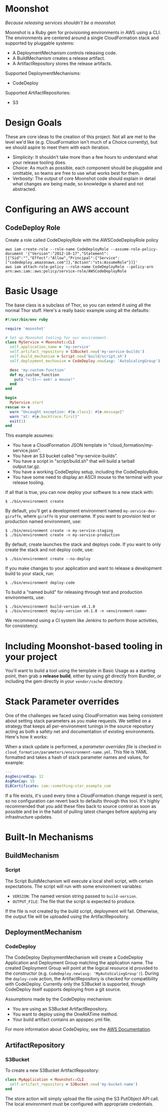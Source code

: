 # Moonshot
_Because releasing services shouldn't be a moonshot._

Moonshot is a Ruby gem for provisioning environments in AWS using a CLI.
The environments are centered around a single CloudFormation stack and supported
by pluggable systems:
- A DeploymentMechanism controls releasing code.
- A BuildMechanism creates a release artifact.
- A ArtifactRepository stores the release artifacts.

Supported DeploymentMechanisms:
- CodeDeploy

Supported ArtifactRepositories:
- S3

# Design Goals

These are core ideas to the creation of this project. Not all are met to the
level we'd like (e.g. CloudFormation isn't much of a Choice currently), but we
should aspire to meet them with each iteration.

- Simplicity: It shouldn't take more than a few hours to understand what your
  release tooling does.
- Choice: As much as possible, each component should be pluggable and omittable,
  so teams are free to use what works best for them.
- Verbosity: The output of core Moonshot code should explain in detail what
  changes are being made, so knowledge is shared and not abstracted.

# Configuring an AWS account

## CodeDeploy Role

Create a role called CodeDeployRole with the AWSCodeDeployRole policy

```
aws iam create-role --role-name CodeDeployRole --assume-role-policy-document '{"Version":"2012-10-17","Statement":[{"Sid":"","Effect":"Allow","Principal":{"Service":["codedeploy.amazonaws.com"]},"Action":"sts:AssumeRole"}]}'
aws iam attach-role-policy --role-name CodeDeployRole --policy-arn arn:aws:iam::aws:policy/service-role/AWSCodeDeployRole
```

# Basic Usage

The base class is a subclass of Thor, so you can extend it using all the normal
Thor stuff. Here's a really basic example using all the defaults:

```ruby
#!/usr/bin/env ruby

require 'moonshot'

# Set up Moonshot tooling for our environment.
class MyService < Moonshot::CLI
  self.application_name = 'my-service'
  self.artifact_repository = S3Bucket.new('my-service-builds')
  self.build_mechanism = Script.new('build/script.sh')
  self.deployment_mechanism = CodeDeploy.new(asg: 'AutoScalingGroup')

  desc 'my-custom-function'
  def my_custom_function
    puts "<:3)~~ eek! a mouse!"
  end
end

begin
  MyService.start
rescue => e
  warn "Uncaught exception: #{e.class}: #{e.message}"
  warn "at: #{e.backtrace.first}"
  exit(1)
end
```

This example assumes:
- You have a CloudFormation JSON template in "cloud_formation/my-service.json".
- You have an S3 bucket called "my-service-builds".
- You have a script in "script/build.sh" that will build a tarball output.tar.gz.
- You have a working CodeDeploy setup, including the CodeDeployRole.
- You have some need to display an ASCII mouse to the terminal with your release
  tooling.

If all that is true, you can now deploy your software to a new stack with:
```
$ ./bin/environment create
```

By default, you'll get a development environment named `my-service-dev-giraffe`,
where `giraffe` is your username. If you want to provision test or production
named environment, use:
```
$ ./bin/environment create -n my-service-staging
$ ./bin/environment create -n my-service-production
```

By default, create launches the stack and deploys code. If you want to only
create the stack and not deploy code, use:
```
$ ./bin/environment create --no-deploy
```

If you make changes to your application and want to release a development build
to your stack, run:
```
$ ./bin/environment deploy-code
```

To build a "named build" for releasing through test and production environments,
use:
```
$ ./bin/environment build-version v0.1.0
$ ./bin/environment deploy-version v0.1.0 -n <environment-name>
```

We recommend using a CI system like Jenkins to perform those activities, for
consistency.

# Including Moonshot-based tooling in your project

You'll want to build a tool using the template in Basic Usage as a starting point,
then grab a **release build**, either by using git directly from Bundler, or
including the gem directly in your `vendor/cache` directory.

# Stack Parameter overrides

One of the challenges we faced using CloudFormation was being consistent about
setting stack parameters as you make requests. We settled on a strategy that
keeps all per-environment tunings in the source repository acting as both a
safety net and documentation of existing environments. Here's how it works:

When a stack update is performed, a *parameter overrides file* is checked in
`cloud_formation/parameters/environment-name.yml`. This file is YAML formatted
and takes a hash of stack parameter names and values, for example:
```yaml
---
AsgDesiredCap: 12
AsgMaxCap: 15
ELBCertificate: iam::something:star_example_com
```

If a file exists, it's used every time a CloudFormation change request is sent,
so no configuration can revert back to defaults through this tool. It's highly
recommended that you add these files back to source control as soon as possible
and be in the habit of pulling latest changes before applying any infrastructure
updates.

# Built-In Mechanisms

## BuildMechanism

### Script

The Script BuildMechanism will execute a local shell script, with certain
expectations. The script will run with some environment variables:

- `VERSION`: The named version string passed to `build-version`.
- `OUTPUT_FILE`: The file that the script is expected to produce.

If the file is not created by the build script, deployment will fail. Otherwise,
the output file will be uploaded using the ArtifactRepository.

## DeploymentMechanism

### CodeDeploy

The CodeDeploy DeploymentMechanism will create a CodeDeploy Application and
Deployment Group matching the application name. The created Deployment Group
will point at the logical resource id provided to the constructor (e.g.
`CodeDeploy.new(asg: 'MyAutoScalingGroup')`). During the `deploy-code` action,
the ArtifactRepository is checked for compatibility with CodeDeploy. Currently
only the S3Bucket is supported, though CodeDeploy itself supports deploying from
a git source.

Assumptions made by the CodeDeploy mechanism:
- You are using an S3Bucket ArtifactRepository.
- You want to deploy using the OneAtATime method.
- Your build artifact contains an appspec.yml file.

For more information about CodeDeploy, see the [AWS Documentation][1].

[1]: http://docs.aws.amazon.com/codedeploy/latest/userguide/welcome.html

## ArtifactRepository

### S3Bucket

To create a new S3Bucket ArtifactRepository:
```ruby
class MyApplication < Moonshot::CLI
  self.artifact_repository = S3Bucket.new('my-bucket-name')
end
```

The store action will simply upload the file using the S3 PutObject API call.
The local environment must be configured with appropriate credentials.
